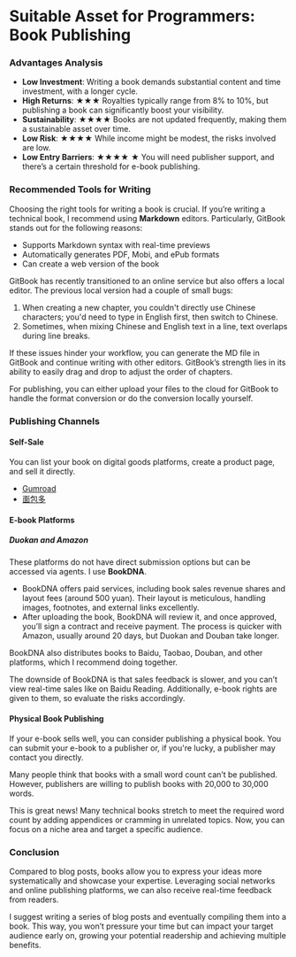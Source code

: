 # Suitable Asset for Programmers: Book Publishing

### Advantages Analysis

- **Low Investment**: Writing a book demands substantial content and time investment, with a longer cycle.
- **High Returns**: ★★★ Royalties typically range from 8% to 10%, but publishing a book can significantly boost your visibility.
- **Sustainability**: ★★★★ Books are not updated frequently, making them a sustainable asset over time.
- **Low Risk**: ★★★★ While income might be modest, the risks involved are low.
- **Low Entry Barriers**: ★★★★ ★ You will need publisher support, and there’s a certain threshold for e-book publishing.

### Recommended Tools for Writing

Choosing the right tools for writing a book is crucial. If you’re writing a technical book, I recommend using **Markdown** editors. Particularly, GitBook stands out for the following reasons:

- Supports Markdown syntax with real-time previews
- Automatically generates PDF, Mobi, and ePub formats
- Can create a web version of the book

GitBook has recently transitioned to an online service but also offers a local editor. The previous local version had a couple of small bugs:

1. When creating a new chapter, you couldn't directly use Chinese characters; you'd need to type in English first, then switch to Chinese.
2. Sometimes, when mixing Chinese and English text in a line, text overlaps during line breaks.

If these issues hinder your workflow, you can generate the MD file in GitBook and continue writing with other editors. GitBook’s strength lies in its ability to easily drag and drop to adjust the order of chapters.

For publishing, you can either upload your files to the cloud for GitBook to handle the format conversion or do the conversion locally yourself.

### Publishing Channels

#### Self-Sale

You can list your book on digital goods platforms, create a product page, and sell it directly.

- [Gumroad](https://gumroad.com/)
- [面包多](mianbaoduo.com)

#### E-book Platforms

##### Duokan and Amazon

These platforms do not have direct submission options but can be accessed via agents. I use **BookDNA**.

- BookDNA offers paid services, including book sales revenue shares and layout fees (around 500 yuan). Their layout is meticulous, handling images, footnotes, and external links excellently.
- After uploading the book, BookDNA will review it, and once approved, you’ll sign a contract and receive payment. The process is quicker with Amazon, usually around 20 days, but Duokan and Douban take longer.

BookDNA also distributes books to Baidu, Taobao, Douban, and other platforms, which I recommend doing together.

The downside of BookDNA is that sales feedback is slower, and you can’t view real-time sales like on Baidu Reading. Additionally, e-book rights are given to them, so evaluate the risks accordingly.

#### Physical Book Publishing

If your e-book sells well, you can consider publishing a physical book. You can submit your e-book to a publisher or, if you're lucky, a publisher may contact you directly.

Many people think that books with a small word count can’t be published. However, publishers are willing to publish books with 20,000 to 30,000 words. 

This is great news! Many technical books stretch to meet the required word count by adding appendices or cramming in unrelated topics. Now, you can focus on a niche area and target a specific audience.

### Conclusion

Compared to blog posts, books allow you to express your ideas more systematically and showcase your expertise. Leveraging social networks and online publishing platforms, we can also receive real-time feedback from readers.

I suggest writing a series of blog posts and eventually compiling them into a book. This way, you won’t pressure your time but can impact your target audience early on, growing your potential readership and achieving multiple benefits.
